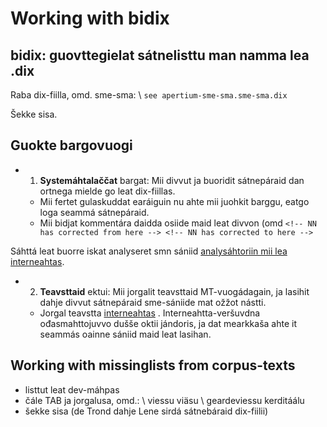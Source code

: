 #  Working with bidix


## bidix: guovttegielat sátnelisttu man namma lea .dix


Raba dix-fiilla, omd. sme-sma: \\
`see apertium-sme-sma.sme-sma.dix`


Šekke sisa.


## Guokte bargovuogi

- 1. **Systemáhtalaččat** bargat: Mii divvut ja buoridit sátnepáraid dan ortnega mielde go leat dix-fiillas.
	- Mii fertet gulaskuddat earáiguin nu ahte mii juohkit barggu, eatgo loga seammá sátnepáraid.
	- Mii bidjat kommentára daidda osiide maid leat divvon (omd 
``` <!-- NN has corrected from here --> <!-- NN has corrected to here --> ```


Sáhttá leat buorre iskat analyseret smn sániid [analysáhtoriin mii lea interneahtas](http://giellatekno.uit.no/cgi/d-smn.sme.html).




- 2. **Teavsttaid** ektui: Mii jorgalit teavsttaid MT-vuogádagain, ja lasihit dahje divvut sátnepáraid sme-sániide mat ožžot nástti.
	- Jorgal teavstta [interneahtas](https://gtweb.uit.no/mt/testing/) . Interneahtta-veršuvdna ođasmahttojuvvo dušše oktii jándoris, ja dat mearkkaša ahte it seammás oainne  sániid maid leat lasihan.






##  Working with missinglists from corpus-texts 

- listtut leat dev-máhpas
- čále TAB ja jorgalusa, omd.: \\
viessu   viäsu \\
geardeviessu  kerditáálu
- šekke sisa (de Trond dahje Lene sirdá sátnebáraid dix-fiilii)
